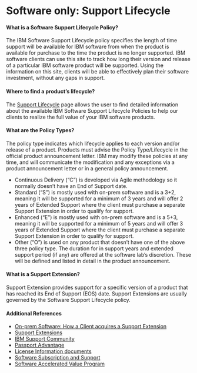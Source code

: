 # Software only: Support Lifecycle

#### What is a Software Support Lifecycle Policy?
The IBM Software Support Lifecycle policy specifies the length of time support will be available for IBM software from when the product is available for purchase to the time the product is no longer supported. IBM software clients can use this site to track how long their version and release of a particular IBM software product will be supported. Using the information on this site, clients will be able to effectively plan their software investment, without any gaps in support.

#### Where to find a product’s lifecycle?
The <a href="https://www.ibm.com/support/home/pages/lifecycle/" target="_blank">Support Lifecycle</a> page allows the user to find detailed information about the available IBM Software Support Lifecycle Policies to help our clients to realize the full value of your IBM software products.

#### What are the Policy Types?
The policy type indicates which lifecycle applies to each version and/or release of a product. Products must advise the Policy Type/Lifecycle in the official product announcement letter. IBM may modify these policies at any time, and will communicate the modification and any exceptions via a product announcement letter or in a general policy announcement.

* Continuous Delivery (“C”) is developed via Agile methodology so it normally doesn’t have an End of Support date.
* Standard (“S”) is mostly used with on-prem software and is a 3+2, meaning it will be supported for a minimum of 3 years and will offer 2 years of Extended Support where the client must purchase a separate Support Extension in order to qualify for support.
* Enhanced (“E”) is mostly used with on-prem software and is a 5+3, meaning it will be supported for a minimum of 5 years and will offer 3 years of Extended Support where the client must purchase a separate Support Extension in order to qualify for support.
* Other (“O”) is used on any product that doesn’t have one of the above three policy type. The duration for in support years and extended support period (if any) are offered at the software lab’s discretion. These will be defined and listed in detail in the product announcement.

#### What is a Support Extension?
Support Extension provides support for a specific version of a product that has reached its End of Support (EOS) date. Support Extensions are usually governed by the Software Support Lifecycle policy.

#### Additional References
* <a href="https://pages.github.ibm.com/dba-support/DBA-Education/#/DBA-Education/praxis/eos/bestPractice/supportExtension" target="_blank">On-prem Software: How a Client acquires a Support Extension</a>
* <a href="https://w3-connections.ibm.com/wikis/home?lang=en-us#!/wiki/Wc2ac35d44e34_48e0_afd6_a191e2903965" target="_blank">Support Extensions</a>
* <a href="https://www.ibm.com/mysupport/s/?language=en_US" target="_blank">IBM Support Community</a>
* <a href="https://www.ibm.com/software/passportadvantage/aboutpassport.html" target="_blank">Passport Advantage</a>
* <a href="https://www-03.ibm.com/software/sla/sladb.nsf" target="_blank">License Information documents</a>
* <a href="https://www.ibm.com/software/passportadvantage/software_subscription_support_ov.html" target="_blank">Software Subscription and Support</a>
* <a href="https://www-01.ibm.com/software/support/acceleratedvalue/index.html" target="_blank">Software Accelerated Value Program</a>
